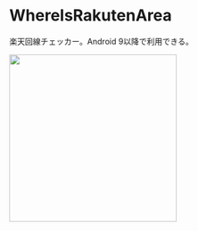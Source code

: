 # WhereIsRakutenArea
楽天回線チェッカー。Android 9以降で利用できる。

<img src="https://imgur.com/cE33GZT.png" width="300">
